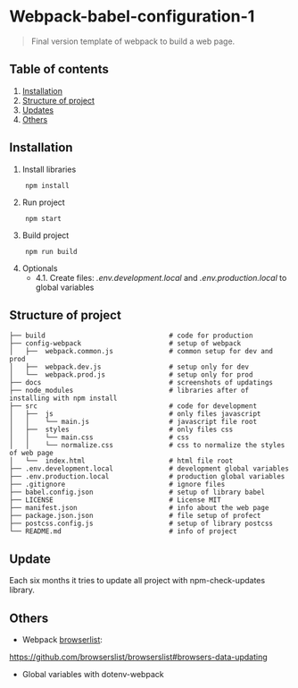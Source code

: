 # Webpack-babel-configuration-1
>Final version template of webpack to build a web page.

## Table of contents
1. [Installation](#installation)
2. [Structure of project](#structure-of-project)
3. [Updates](#updates)
3. [Others](#others)

## Installation
1. Install libraries
```
    npm install
```
2. Run project
```
    npm start
```
3. Build project
```
    npm run build
```
4. Optionals
    - 4.1. Create files: *.env.development.local* and *.env.production.local* to global variables

## Structure of project

    ├── build                               # code for production
    ├── config-webpack                      # setup of webpack
    │   ├──  webpack.common.js              # common setup for dev and prod
    │   ├──  webpack.dev.js                 # setup only for dev
    │   └──  webpack.prod.js                # setup only for prod
    ├── docs                                # screenshots of updatings
    ├── node_modules                        # libraries after of installing with npm install
    ├── src                                 # code for development
    │   ├──  js                             # only files javascript
    │   │    └── main.js                    # javascript file root
    │   ├──  styles                         # only files css
    │   │    └── main.css                   # css
    │   │    └── normalize.css              # css to normalize the styles of web page
    │   └──  index.html                     # html file root
    ├── .env.development.local              # development global variables
    ├── .env.production.local               # production global variables
    ├── .gitignore                          # ignore files
    ├── babel.config.json                   # setup of library babel
    ├── LICENSE                             # License MIT
    ├── manifest.json                       # info about the web page
    ├── package.json.json                   # file setup of profect
    ├── postcss.config.js                   # setup of library postcss
    └── README.md                           # info of project


## Update
Each six months it tries to update all project with npm-check-updates library.
## Others
- Webpack [browserlist](https://github.com/browserslist/browserslist#browsers-data-updating): 

https://github.com/browserslist/browserslist#browsers-data-updating
- Global variables with dotenv-webpack